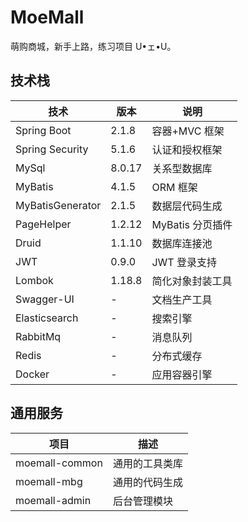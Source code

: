 # MoeMall

萌购商城，新手上路，练习项目 U•ェ•U。

## 技术栈

| 技术             | 版本   | 说明             |
| ---------------- | ------ | ---------------- |
| Spring Boot      | 2.1.8  | 容器+MVC 框架    |
| Spring Security  | 5.1.6  | 认证和授权框架   |
| MySql            | 8.0.17 | 关系型数据库     |
| MyBatis          | 4.1.5  | ORM 框架         |
| MyBatisGenerator | 2.1.5  | 数据层代码生成   |
| PageHelper       | 1.2.12 | MyBatis 分页插件 |
| Druid            | 1.1.10 | 数据库连接池     |
| JWT              | 0.9.0  | JWT 登录支持     |
| Lombok           | 1.18.8 | 简化对象封装工具 |
| Swagger-UI       | -      | 文档生产工具     |
| Elasticsearch    | -      | 搜索引擎         |
| RabbitMq         | -      | 消息队列         |
| Redis            | -      | 分布式缓存       |
| Docker           | -      | 应用容器引擎     |

## 通用服务

| 项目           | 描述           |
| -------------- | -------------- |
| moemall-common | 通用的工具类库 |
| moemall-mbg    | 通用的代码生成 |
| moemall-admin  | 后台管理模块   |
